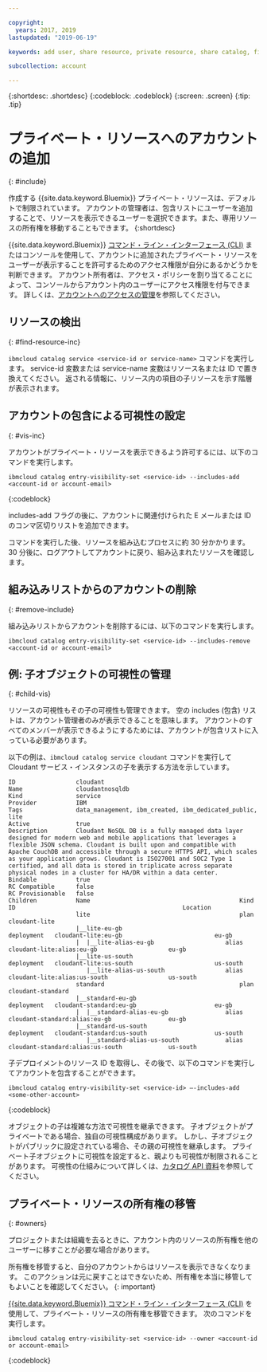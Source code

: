 ```yaml
---

copyright:
  years: 2017, 2019
lastupdated: "2019-06-19"

keywords: add user, share resource, private resource, share catalog, find resource, set visibility

subcollection: account

---
```


{:shortdesc: .shortdesc}
{:codeblock: .codeblock}
{:screen: .screen}
{:tip: .tip}

# プライベート・リソースへのアカウントの追加
{: #include}

作成する {{site.data.keyword.Bluemix}} プライベート・リソースは、デフォルトで制限されています。 アカウントの管理者は、包含リストにユーザーを追加することで、リソースを表示できるユーザーを選択できます。また、専用リソースの所有権を移動することもできます。
{:shortdesc}

{{site.data.keyword.Bluemix}} [コマンド・ライン・インターフェース (CLI)](/docs/cli/reference/ibmcloud?topic=cloud-cli-ibmcloud_cli) またはコンソールを使用して、アカウントに追加されたプライベート・リソースをユーザーが表示することを許可するためのアクセス権限が自分にあるかどうかを判断できます。 アカウント所有者は、アクセス・ポリシーを割り当てることによって、コンソールからアカウント内のユーザーにアクセス権限を付与できます。 詳しくは、[アカウントへのアクセスの管理](/docs/account?topic=account-find-access)を参照してください。

## リソースの検出
{: #find-resource-inc}

`ibmcloud catalog service <service-id or service-name>` コマンドを実行します。 service-id 変数または service-name 変数はリソース名または ID で置き換えてください。 返される情報に、リソース内の項目の子リソースを示す階層が表示されます。

## アカウントの包含による可視性の設定
{: #vis-inc}

アカウントがプライベート・リソースを表示できるよう許可するには、以下のコマンドを実行します。

```
ibmcloud catalog entry-visibility-set <service-id> --includes-add <account-id or account-email>
```
{:codeblock}

includes-add フラグの後に、アカウントに関連付けられた E メールまたは ID のコンマ区切りリストを追加できます。

コマンドを実行した後、リソースを組み込むプロセスに約 30 分かかります。 30 分後に、ログアウトしてアカウントに戻り、組み込まれたリソースを確認します。

## 組み込みリストからのアカウントの削除
{: #remove-include}

組み込みリストからアカウントを削除するには、以下のコマンドを実行します。

`ibmcloud catalog entry-visibility-set <service-id> --includes-remove <account-id or account-email>`

## 例: 子オブジェクトの可視性の管理
{: #child-vis}

リソースの可視性もその子の可視性も管理できます。 空の includes (包含) リストは、アカウント管理者のみが表示できることを意味します。 アカウントのすべてのメンバーが表示できるようにするためには、アカウントが包含リストに入っている必要があります。

以下の例は、`ibmcloud catalog service cloudant` コマンドを実行して Cloudant サービス・インスタンスの子を表示する方法を示しています。

```
ID                 cloudant
Name               cloudantnosqldb
Kind               service
Provider           IBM
Tags               data_management, ibm_created, ibm_dedicated_public, lite
Active             true
Description        Cloudant NoSQL DB is a fully managed data layer designed for modern web and mobile applications that leverages a flexible JSON schema. Cloudant is built upon and compatible with Apache CouchDB and accessible through a secure HTTPS API, which scales as your application grows. Cloudant is ISO27001 and SOC2 Type 1 certified, and all data is stored in triplicate across separate physical nodes in a cluster for HA/DR within a data center.
Bindable           true
RC Compatible      false
RC Provisionable   false
Children           Name                                          Kind         ID                                               Location
                   lite                                          plan         cloudant-lite
                   |__lite-eu-gb                             deployment   cloudant-lite:eu-gb                          eu-gb
                   |  |__lite-alias-eu-gb                    alias        cloudant-lite:alias:eu-gb                    eu-gb
                   |__lite-us-south                          deployment   cloudant-lite:us-south                       us-south
                      |__lite-alias-us-south                 alias        cloudant-lite:alias:us-south                 us-south
                   standard                                      plan         cloudant-standard
                   |__standard-eu-gb                         deployment   cloudant-standard:eu-gb                      eu-gb
                   |  |__standard-alias-eu-gb                alias        cloudant-standard:alias:eu-gb                eu-gb
                   |__standard-us-south                      deployment   cloudant-standard:us-south                   us-south
                      |__standard-alias-us-south             alias        cloudant-standard:alias:us-south             us-south
```

子デプロイメントのリソース ID を取得し、その後で、以下のコマンドを実行してアカウントを包含することができます。

```
ibmcloud catalog entry-visibility-set <service-id> —-includes-add <some-other-account>
```
{:codeblock}

オブジェクトの子は複雑な方法で可視性を継承できます。 子オブジェクトがプライベートである場合、独自の可視性構成があります。 しかし、子オブジェクトがパブリックに設定されている場合、その親の可視性を継承します。 プライベート子オブジェクトに可視性を設定すると、親よりも可視性が制限されることがあります。 可視性の仕組みについて詳しくは、[カタログ API 資料](https://{DomainName}/apidocs/globalcatalog)を参照してください。

## プライベート・リソースの所有権の移管
{: #owners}

プロジェクトまたは組織を去るときに、アカウント内のリソースの所有権を他のユーザーに移すことが必要な場合があります。

所有権を移管すると、自分のアカウントからはリソースを表示できなくなります。 このアクションは元に戻すことはできないため、所有権を本当に移管してもよいことを確認してください。
{: important}

[{{site.data.keyword.Bluemix}} コマンド・ライン・インターフェース (CLI)](/docs/cli/reference/ibmcloud?topic=cloud-cli-ibmcloud_cli) を使用して、プライベート・リソースの所有権を移管できます。 次のコマンドを実行します。

```
ibmcloud catalog entry-visibility-set <service-id> --owner <account-id or account-email>
```
{:codeblock}
